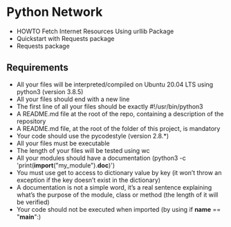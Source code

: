 # Python Network

- HOWTO Fetch Internet Resources Using urllib Package
- Quickstart with Requests package
- Requests package

## Requirements

- All your files will be interpreted/compiled on Ubuntu 20.04 LTS using python3 (version 3.8.5)
- All your files should end with a new line
- The first line of all your files should be exactly #!/usr/bin/python3
- A README.md file at the root of the repo, containing a description of the repository
- A README.md file, at the root of the folder of this project, is mandatory
- Your code should use the pycodestyle (version 2.8.\*)
- All your files must be executable
- The length of your files will be tested using wc
- All your modules should have a documentation (python3 -c 'print(**import**("my_module").**doc**)')
- You must use get to access to dictionary value by key (it won’t throw an exception if the key doesn’t exist in the dictionary)
- A documentation is not a simple word, it’s a real sentence explaining what’s the purpose of the module, class or method (the length of it will be verified)
- Your code should not be executed when imported (by using if **name** == "**main**":)
